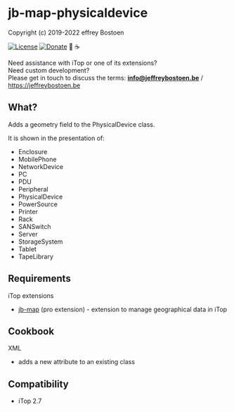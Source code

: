 # jb-map-physicaldevice

Copyright (c) 2019-2022 effrey Bostoen

[![License](https://img.shields.io/github/license/jbostoen/iTop-custom-extensions)](https://github.com/jbostoen/iTop-custom-extensions/blob/master/license.md)
[![Donate](https://img.shields.io/badge/Donate-PayPal-green.svg)](https://www.paypal.me/jbostoen)
🍻 ☕

Need assistance with iTop or one of its extensions?  
Need custom development?  
Please get in touch to discuss the terms: **info@jeffreybostoen.be** / https://jeffreybostoen.be

## What?

Adds a geometry field to the PhysicalDevice class.

It is shown in the presentation of:

* Enclosure
* MobilePhone
* NetworkDevice
* PC
* PDU
* Peripheral
* PhysicalDevice
* PowerSource
* Printer
* Rack
* SANSwitch
* Server
* StorageSystem
* Tablet
* TapeLibrary
	

## Requirements

iTop extensions
* [jb-map](https://jeffreybostoen.be) (pro extension) - extension to manage geographical data in iTop

## Cookbook

XML
* adds a new attribute to an existing class

## Compatibility

* iTop 2.7
